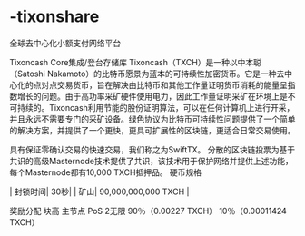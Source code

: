 # -tixonshare
全球去中心化小额支付网络平台




Tixoncash Core集成/登台存储库
Tixoncash（TXCH）是一种以中本聪（Satoshi Nakamoto）的比特币愿景为蓝本的可持续性加密货币。它是一种去中心化的点对点交易货币，旨在解决由比特币和其他工作量证明货币消耗的能量呈指数增长的问题。由于高功率采矿硬件使用电力，因此工作量证明采矿在环境上是不可持续的。Tixoncash利用节能的股份证明算法，可以在任何计算机上进行开采，并且永远不需要专门的采矿设备。绿色协议为比特币可持续性问题提供了一个简单的解决方案，并提供了一个更快，更具可扩展性的区块链，更适合日常交易使用。



具有保证零确认交易的快速交易，我们称之为SwiftTX。
分散的区块链投票为基于共识的高级Masternode技术提供了共识，该技术用于保护网络并提供上述功能，每个Masternode都有10,000 TXCH抵押品。
硬币规格


| 封锁时间| 30秒| | 矿山| 90,000,000,000 TXCH |



奖励分配
块高	主节点	PoS
2无限	90％（0.00227 TXCH）	10％（0.00011424 TXCH）
